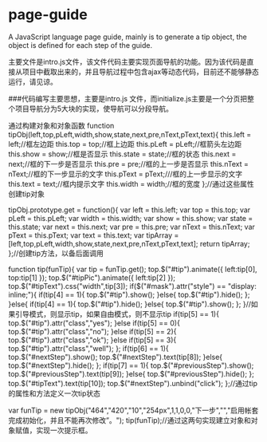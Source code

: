 page-guide
==========

A JavaScript language page guide, mainly is to generate a tip object, the object is defined for each step of the guide.

主要文件是intro.js文件，该文件代码主要实现页面导航的功能。因为该代码是直接从项目中截取出来的，并且导航过程中包含ajax等动态代码，目前还不能够静态运行，请见谅。

###代码编写主要思想，主要是intro.js 文件，而initialize.js主要是一个分页把整个项目导航分为5大块的实现，使导航可以分段导航。

通过构建对象和对象函数
function tipObj(left,top,pLeft,width,show,state,next,pre,nText,pText,text){
	this.left = left;//框左边距
	this.top = top;//框上边距
	this.pLeft = pLeft;//框箭头左边距
	this.show = show;//框是否显示
	this.state = state;//框的状态
	this.next = next;//框的下一步是否显示
	this.pre = pre;//框的上一步是否显示
	this.nText = nText;//框的下一步显示的文字
	this.pText = pText;///框的上一步显示的文字
	this.text = text;//框内提示文字
	this.width = width;//框的宽度
};//通过这些属性创建tip对象

tipObj.prototype.get = function(){
	var left = this.left;
	var top = this.top;
	var pLeft = this.pLeft;
	var width = this.width;
	var show = this.show;
	var state = this.state;
	var next = this.next;
	var pre = this.pre;
	var nText = this.nText;
	var pText = this.pText;
	var text = this.text;
	var tipArray = [left,top,pLeft,width,show,state,next,pre,nText,pText,text];
	return tipArray;
};//创建tip方法，以备后面调用

function tip(funTip){
	var tip = funTip.get();
	top.$("#tip").animate({
		left:tip[0],
		top:tip[1]
	});
	top.$("#tipPic").animate({
		left:tip[2]
	});
	top.$("#tipText").css("width",tip[3]);
	if($("#mask").attr("style") == "display: inline;"){
		if(tip[4] == 1){
			top.$("#tip").show();
		}else{
			top.$("#tip").hide();
		};
	}else{
		if(tip[4] == 1){
			top.$("#tip").hide();
		}else{
			top.$("#tip").show();
		};
	}//如果引导模式，则显示tip，如果自由模式，则不显示tip
	if(tip[5] == 1){
		top.$("#tip").attr("class","yes");
	}else if(tip[5] == 0){
		top.$("#tip").attr("class","no");
	}else if(tip[5] == 2){
		top.$("#tip").attr("class","ok");
	}else if(tip[5] == 3){
		top.$("#tip").attr("class","well");
	};
	if(tip[6] == 1){
		top.$("#nextStep").show();
		top.$("#nextStep").text(tip[8]);
	}else{
		top.$("#nextStep").hide();
	};
	if(tip[7] == 1){
		top.$("#previousStep").show();
		top.$("#previousStep").text(tip[9]);
	}else{
		top.$("#previousStep").hide();
	};
	top.$("#tipText").text(tip[10]);
	top.$("#nextStep").unbind("click");
};//通过tip的属性和方法定义一次tip状态

var funTip = new tipObj("464","420","10","254px",1,1,0,0,"下一步","","启用帐套完成初始化，并且不能再次修改”。");
tip(funTip);//通过这两句实现建立对象和对象赋值，实现一次提示框。
